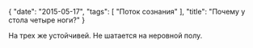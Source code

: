 {
   "date": "2015-05-17",
   "tags": [
      "Поток сознания"
   ],
   "title": "Почему у стола четыре ноги?"
}

На трех же устойчивей. Не шатается на неровной полу.
